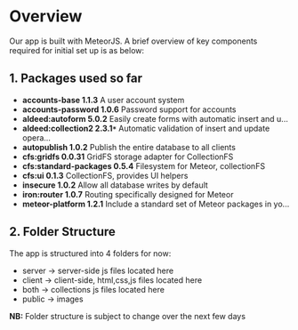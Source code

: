 # Overview 
Our app is built with MeteorJS. A brief overview of key components required for initial set up is as below:

## 1. Packages used so far

  - **accounts-base          1.1.3**  A user account system
  - **accounts-password      1.0.6**  Password support for accounts
  - **aldeed:autoform        5.0.2**  Easily create forms with automatic insert and u...
  - **aldeed:collection2     2.3.1`*`** Automatic validation of insert and update opera...
  - **autopublish            1.0.2**  Publish the entire database to all clients
  - **cfs:gridfs             0.0.31**  GridFS storage adapter for CollectionFS
  - **cfs:standard-packages  0.5.4**  Filesystem for Meteor, collectionFS
  - **cfs:ui                 0.1.3**  CollectionFS, provides UI helpers
  - **insecure               1.0.2**  Allow all database writes by default
  - **iron:router            1.0.7**  Routing specifically designed for Meteor
  - **meteor-platform        1.2.1**  Include a standard set of Meteor packages in yo...


## 2. Folder Structure
The app is structured into 4 folders for now:
  - server -> server-side js files located here 
  - client -> client-side, html,css,js files located here
  - both -> collections js files located here
  - public -> images

**NB:** Folder structure is subject to change over the next few days
